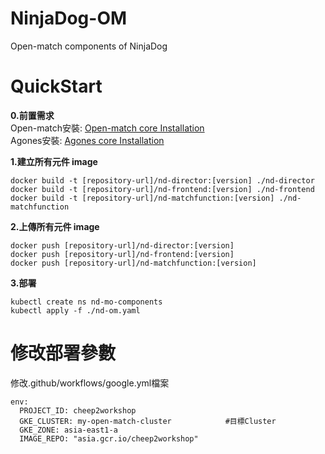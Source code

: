 # NinjaDog-OM
Open-match components of NinjaDog


# QuickStart
**0.前置需求** <br/>
Open-match安裝: [Open-match core Installation](https://openmatch.dev/site/docs/installation/) <br/>
Agones安裝: [Agones core Installation](https://agones.dev/site/docs/installation/) <br/>


**1.建立所有元件 image**
```
docker build -t [repository-url]/nd-director:[version] ./nd-director
docker build -t [repository-url]/nd-frontend:[version] ./nd-frontend
docker build -t [repository-url]/nd-matchfunction:[version] ./nd-matchfunction
```
**2.上傳所有元件 image**
```
docker push [repository-url]/nd-director:[version]
docker push [repository-url]/nd-frontend:[version] 
docker push [repository-url]/nd-matchfunction:[version] 
```

**3.部署**
```
kubectl create ns nd-mo-components
kubectl apply -f ./nd-om.yaml
```


# 修改部署參數
修改.github/workflows/google.yml檔案
```
env:
  PROJECT_ID: cheep2workshop
  GKE_CLUSTER: my-open-match-cluster 	        #目標Cluster
  GKE_ZONE: asia-east1-a 	   
  IMAGE_REPO: "asia.gcr.io/cheep2workshop"
```
